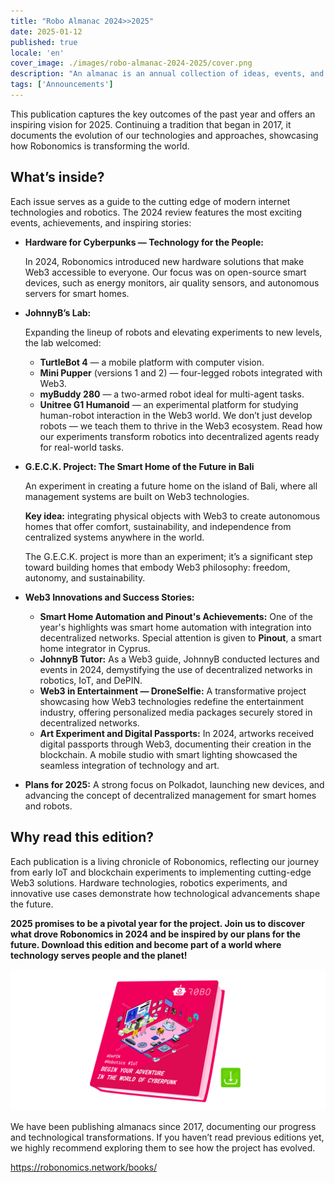 ```yaml
---
title: "Robo Almanac 2024>>2025"
date: 2025-01-12
published: true
locale: 'en'
cover_image: ./images/robo-almanac-2024-2025/cover.png
description: "An almanac is an annual collection of ideas, events, and achievements that narrate the evolving story of the project. It’s more than just a report, it’s an engaging account of overcoming challenges, driving innovations, and shaping the future of technology. We are proud to present the latest edition of Robonomics 2024-2025."
tags: ['Announcements']
---
```


This publication captures the key outcomes of the past year and offers an inspiring vision for 2025. Continuing a tradition that began in 2017, it documents the evolution of our technologies and approaches, showcasing how Robonomics is transforming the world.

## What’s inside?

Each issue serves as a guide to the cutting edge of modern internet technologies and robotics. The 2024 review features the most exciting events, achievements, and inspiring stories:

- **Hardware for Cyberpunks — Technology for the People:**
    
    In 2024, Robonomics introduced new hardware solutions that make Web3 accessible to everyone. Our focus was on open-source smart devices, such as energy monitors, air quality sensors, and autonomous servers for smart homes.
    
- **JohnnyB’s Lab:**
    
    Expanding the lineup of robots and elevating experiments to new levels, the lab welcomed:
    
    - **TurtleBot 4** — a mobile platform with computer vision.
    - **Mini Pupper** (versions 1 and 2) — four-legged robots integrated with Web3.
    - **myBuddy 280** — a two-armed robot ideal for multi-agent tasks.
    - **Unitree G1 Humanoid** — an experimental platform for studying human-robot interaction in the Web3 world.
    We don’t just develop robots — we teach them to thrive in the Web3 ecosystem. Read how our experiments transform robotics into decentralized agents ready for real-world tasks.
- **G.E.C.K. Project: The Smart Home of the Future in Bali**
    
    An experiment in creating a future home on the island of Bali, where all management systems are built on Web3 technologies.
    
    **Key idea:** integrating physical objects with Web3 to create autonomous homes that offer comfort, sustainability, and independence from centralized systems anywhere in the world.
    
    The G.E.C.K. project is more than an experiment; it’s a significant step toward building homes that embody Web3 philosophy: freedom, autonomy, and sustainability.

- **Web3 Innovations and Success Stories:**
    - **Smart Home Automation and Pinout's Achievements:** One of the year's highlights was smart home automation with integration into decentralized networks. Special attention is given to **Pinout**, a smart home integrator in Cyprus.
    - **JohnnyB Tutor:** As a Web3 guide, JohnnyB conducted lectures and events in 2024, demystifying the use of decentralized networks in robotics, IoT, and DePIN.
    - **Web3 in Entertainment — DroneSelfie:** A transformative project showcasing how Web3 technologies redefine the entertainment industry, offering personalized media packages securely stored in decentralized networks.
    - **Art Experiment and Digital Passports:** In 2024, artworks received digital passports through Web3, documenting their creation in the blockchain. A mobile studio with smart lighting showcased the seamless integration of technology and art.

- **Plans for 2025:**
    A strong focus on Polkadot, launching new devices, and advancing the concept of decentralized management for smart homes and robots.

## Why read this edition?

Each publication is a living chronicle of Robonomics, reflecting our journey from early IoT and blockchain experiments to implementing cutting-edge Web3 solutions. Hardware technologies, robotics experiments, and innovative use cases demonstrate how technological advancements shape the future.

**2025 promises to be a pivotal year for the project. Join us to discover what drove Robonomics in 2024 and be inspired by our plans for the future. Download this edition and become part of a world where technology serves people and the planet!**

[![Robonomics almanac 2024-2025](./images/robo-almanac-2024-2025/book-link.png)](https://static.robonomics.network/docs/book-2024-2025/Robonomics.network-Almanac-2024-en.pdf)

We have been publishing almanacs since 2017, documenting our progress and technological transformations. If you haven’t read previous editions yet, we highly recommend exploring them to see how the project has evolved.

https://robonomics.network/books/